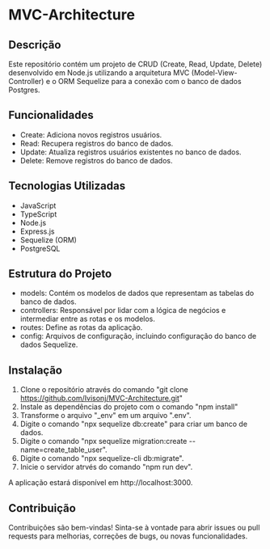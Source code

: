 # MVC-Architecture

## Descrição

Este repositório contém um projeto de CRUD (Create, Read, Update, Delete) desenvolvido em Node.js utilizando a arquitetura MVC (Model-View-Controller) e o ORM Sequelize para a conexão com o banco de dados Postgres.

## Funcionalidades

- Create: Adiciona novos registros usuários.
- Read: Recupera registros do banco de dados.
- Update: Atualiza registros usuários existentes no banco de dados.
- Delete: Remove registros do banco de dados.

## Tecnologias Utilizadas

- JavaScript
- TypeScript
- Node.js
- Express.js
- Sequelize (ORM)
- PostgreSQL

## Estrutura do Projeto

- models: Contém os modelos de dados que representam as tabelas do banco de dados.
- controllers: Responsável por lidar com a lógica de negócios e intermediar entre as rotas e os modelos.
- routes: Define as rotas da aplicação.
- config: Arquivos de configuração, incluindo configuração do banco de dados Sequelize.

## Instalação

1. Clone o repositório através do comando "git clone https://github.com/Ivisonj/MVC-Architecture.git"
2. Instale as dependências do projeto com o comando "npm install"
3. Transforme o arquivo "_env" em um arquivo ".env". 
4. Digite o comando "npx sequelize db:create" para criar um  banco de dados. 
5. Digite o comando "npx sequelize migration:create --name=create_table_user".
6. Digite o comando "npx sequelize-cli db:migrate". 
7. Inicie o servidor atrvés do comando "npm run dev".

A aplicação estará disponível em http://localhost:3000.

## Contribuição

Contribuições são bem-vindas! Sinta-se à vontade para abrir issues ou pull requests para melhorias, correções de bugs, ou novas funcionalidades.